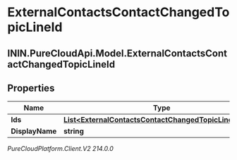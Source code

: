 # ExternalContactsContactChangedTopicLineId

## ININ.PureCloudApi.Model.ExternalContactsContactChangedTopicLineId

## Properties

|Name | Type | Description | Notes|
|------------ | ------------- | ------------- | -------------|
| **Ids** | [**List&lt;ExternalContactsContactChangedTopicLineUserId&gt;**](ExternalContactsContactChangedTopicLineUserId) |  | [optional] |
| **DisplayName** | **string** |  | [optional] |



_PureCloudPlatform.Client.V2 214.0.0_
